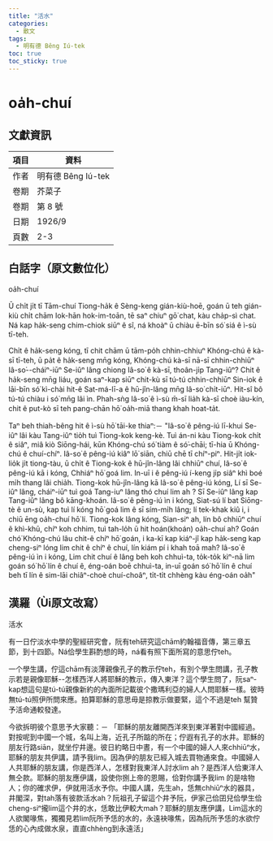 ```yaml
---
title: "活水"
categories:
  - 散文
tags:
  - 明有德 Bêng Iú-tek
toc: true
toc_sticky: true
---
```


# oa̍h-chuí

## 文獻資訊

| 項目 | 資料 |
|---|---|
| 作者 | 明有德 Bêng Iú-tek |
| 卷期 | 芥菜子 |
| 卷期 | 第 8 號 |
| 日期 | 1926/9 |
| 頁數 | 2-3 |

## 白話字（原文數位化）

oa̍h-chuí

Ū chi̍t ji̍t tī Tām-chuí Tiong-ha̍k ê Sèng-keng gián-kiù-hoē, goán ū teh gián-kiù chi̍t chām Iok-hān hok-im-toān, tē saⁿ chiuⁿ gō͘ chat, kàu cha̍p-sì chat. Ná kap ha̍k-seng chim-chiok siūⁿ ê sî, ná khoàⁿ ū chiàu ē-bīn só͘ siá ê ì-sù tī-teh.

Chi̍t ê ha̍k-seng kóng, tī chit chām ū tām-po̍h chhin-chhiuⁿ Khóng-chú ê kà-sī tī-teh, ū pa̍t ê ha̍k-seng mn̄g kóng, Khóng-chú kà-sī nā-sī chhin-chhiūⁿ Iâ-so͘--cháiⁿ-iūⁿ Se-iûⁿ lâng chiong Iâ-so͘ ê kà-sī, thoân-ji̍p Tang-iûⁿ? Chit ê ha̍k-seng mn̄g liáu, goán saⁿ-kap siūⁿ chit-kù sī tú-tú chhin-chhiūⁿ Sin-iok ê lāi-bīn só͘ kì-chài hit-ê Sat-má-lī-a ê hū-jîn-lâng mn̄g Iâ-so͘ chi̍t-iūⁿ. Hit-sî bô tú-tú chiàu i só͘ mn̄g lâi ìn. Phah-sǹg Iâ-so͘ ê ì-sù m̄-sī lia̍h kà-sī choè iàu-kín, chit ê put-kò sī teh pang-chān hō͘ oa̍h-miā thang khah hoat-ta̍t.

Taⁿ beh thiah-bêng hit ê ì-sù hō͘ tāi-ke thiaⁿ:－ "Iâ-so͘ ê pêng-iú lī-khui Se-iûⁿ lâi kàu Tang-iûⁿ tio̍h tuì Tiong-kok keng-kè. Tuì án-ni kàu Tiong-kok chi̍t ê siâⁿ, miâ kiò Siōng-hái, kūn Khóng-chú só͘ tiàm ê só͘-chāi; tī-hia ū Khóng-chú ê chuí-chíⁿ. Iâ-so͘ ê pêng-iú kiâⁿ lō͘ siān, chiū chē tī chíⁿ-piⁿ. Hit-ji̍t iok-lio̍k ji̍t tiong-tàu, ū chi̍t ê Tiong-kok ê hū-jîn-lâng lâi chhiūⁿ chuí, Iâ-so͘ ê pêng-iú kā i kóng, Chhiáⁿ hō͘ goá lim. In-uī i ê pêng-iú í-keng ji̍p siâⁿ khì boé mi̍h thang lâi chia̍h. Tiong-kok hū-jîn-lâng kā Iâ-so͘ ê pêng-iú kóng, Lí sī Se-iûⁿ lâng, cháiⁿ-iūⁿ tuì goá Tang-iuⁿ lâng thó chuí lim ah ? Sī Se-iûⁿ lâng kap Tang-iûⁿ lâng bô kāng-khoán. Iâ-so͘ ê pêng-iú ìn i kóng, Siat-sú lí bat Siōng-tè ê un-sù, kap tuì lí kóng hō͘ goá lim ê sī sím-mi̍h lâng; lí tek-khak kiû i, i chiū ēng oa̍h-chuí hō͘ lí. Tiong-kok lâng kóng, Sian-siⁿ ah, lín bô chhiūⁿ chuí ê khì-khū, chíⁿ koh chhim, tuì tah-lo̍h ū hit hoán(khoán) oa̍h-chuí ah? Goán chó͘ Khóng-chú lâu chit-ê chíⁿ hō͘ goán, i ka-kī kap kiáⁿ-jî kap ha̍k-seng kap cheng-siⁿ lóng lim chit ê chíⁿ ê chuí, lín kiám pí i khah toā mah? Iâ-so͘ ê pêng-iú ìn i kóng, Lim chit chuí ê lâng beh koh chhuì-ta, to̍k-to̍k kìⁿ-nā lim goán só͘ hō͘ lín ê chuí ê, éng-oán boē chhuì-ta, in-uī goán só͘ hō͘ lín ê chuí beh tī lín ê sim-lāi chiâⁿ-choè chuí-choâⁿ, ti̍t-ti̍t chhèng kàu éng-oán oa̍h"

## 漢羅（Ùi原文改寫）

活水

有一日佇淡水中學的聖經研究會，阮有teh研究這chām約翰福音傳，第三章五節，到十四節。Ná佮學生斟酌想的時，ná看有照下面所寫的意思佇teh。

一个學生講，佇這chām有淡薄親像孔子的教示佇teh，有別个學生問講，孔子教示若是親像耶穌--怎樣西洋人將耶穌的教示，傳入東洋？這个學生問了，阮saⁿ-kap想這句是tú-tú親像新約的內面所記載彼个撒瑪利亞的婦人人問耶穌一樣。彼時無tú-tú照伊所問來應。拍算耶穌的意思毋是掠教示做要緊，這个不過是teh 幫贊予活命通較發達。

今欲拆明彼个意思予大家聽：－ 「耶穌的朋友離開西洋來到東洋著對中國經過。對按呢到中國一个城，名叫上海，近孔子所踮的所在；佇遐有孔子的水井。耶穌的朋友行路siān，就坐佇井邊。彼日約略日中晝，有一个中國的婦人人來chhiūⁿ水，耶穌的朋友共伊講，請予我lim。因為伊的朋友已經入城去買物通來食。中國婦人人共耶穌的朋友講，你是西洋人，怎樣對我東洋人討水lim ah？是西洋人佮東洋人無仝款。耶穌的朋友應伊講，設使你捌上帝的恩賜，佮對你講予我lim 的是啥物人；你的確求伊，伊就用活水予你。中國人講，先生ah，恁無chhiūⁿ水的器具，井閣深，對tah落有彼款活水ah？阮祖孔子留這个井予阮，伊家己佮囝兒佮學生佮cheng-siⁿ攏lim這个井的水，恁敢比伊較大mah？耶穌的朋友應伊講，Lim這水的人欲閣喙焦，獨獨見若lim阮所予恁的水的，永遠袂喙焦，因為阮所予恁的水欲佇恁的心內成做水泉，直直chhèng到永遠活」
